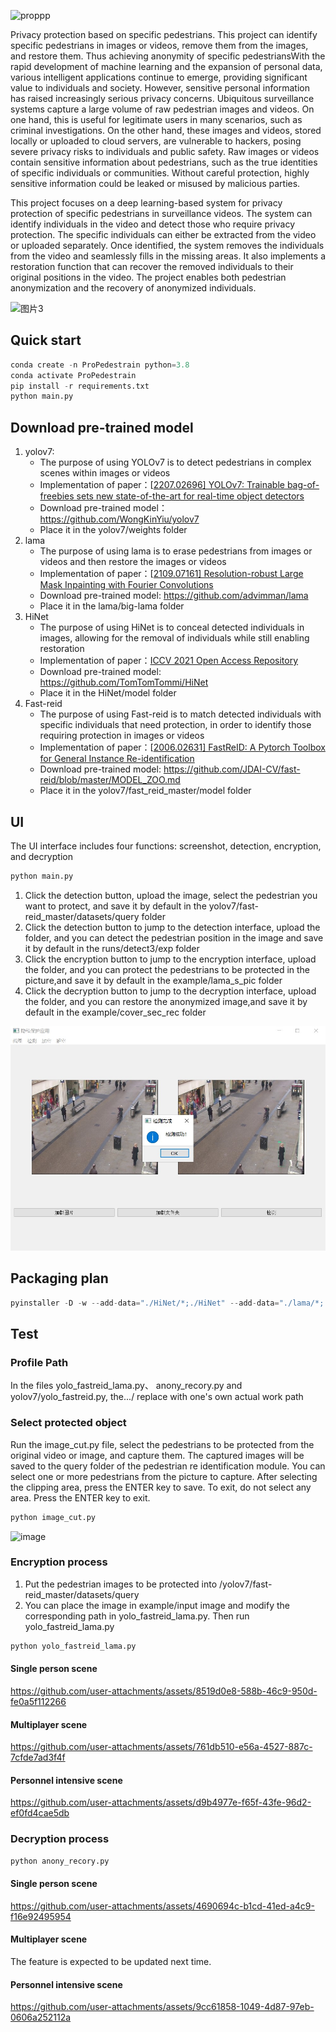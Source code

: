 ![proppp](https://github.com/grf00/ProPedestrian/blob/main/example/input-image/proppp.png#pic_center)

Privacy protection based on specific pedestrians.
This project can identify specific pedestrians in images or videos, remove them from the images, and restore them. Thus achieving anonymity of specific pedestriansWith the rapid development of machine learning and the expansion of personal data, various intelligent applications continue to emerge, providing significant value to individuals and society. However, sensitive personal information has raised increasingly serious privacy concerns. Ubiquitous surveillance systems capture a large volume of raw pedestrian images and videos. On one hand, this is useful for legitimate users in many scenarios, such as criminal investigations. On the other hand, these images and videos, stored locally or uploaded to cloud servers, are vulnerable to hackers, posing severe privacy risks to individuals and public safety. Raw images or videos contain sensitive information about pedestrians, such as the true identities of specific individuals or communities. Without careful protection, highly sensitive information could be leaked or misused by malicious parties.

This project focuses on a deep learning-based system for privacy protection of specific pedestrians in surveillance videos. The system can identify individuals in the video and detect those who require privacy protection. The specific individuals can either be extracted from the video or uploaded separately. Once identified, the system removes the individuals from the video and seamlessly fills in the missing areas. It also implements a restoration function that can recover the removed individuals to their original positions in the video. The project enables both pedestrian anonymization and the recovery of anonymized individuals.

![图片3](https://github.com/user-attachments/assets/5915495d-1ffa-4e29-b152-df02da4ff383)

## Quick start
```python
conda create -n ProPedestrain python=3.8
conda activate ProPedestrain
pip install -r requirements.txt
python main.py
```
## Download pre-trained model

1. yolov7:
   - The purpose of using YOLOv7 is to detect pedestrians in complex scenes within images or videos
   - Implementation of paper：[[2207.02696\] YOLOv7: Trainable bag-of-freebies sets new state-of-the-art for real-time object detectors](https://arxiv.org/abs/2207.02696)
   - Download pre-trained model：https://github.com/WongKinYiu/yolov7
   - Place it in the yolov7/weights folder
2. lama
   - The purpose of using lama is to erase pedestrians from images or videos and then restore the images or videos
   - Implementation of paper：[[2109.07161\] Resolution-robust Large Mask Inpainting with Fourier Convolutions](https://arxiv.org/abs/2109.07161)
   - Download pre-trained model: https://github.com/advimman/lama
   - Place it in the lama/big-lama folder
3. HiNet
   - The purpose of using HiNet is to conceal detected individuals in images, allowing for the removal of individuals while still enabling restoration
   - Implementation of paper：[ICCV 2021 Open Access Repository](https://openaccess.thecvf.com/content/ICCV2021/html/Jing_HiNet_Deep_Image_Hiding_by_Invertible_Network_ICCV_2021_paper.html)
   -  Download pre-trained model: https://github.com/TomTomTommi/HiNet
   - Place it in the HiNet/model folder
4. Fast-reid
   - The purpose of using Fast-reid is to match detected individuals with specific individuals that need protection, in order to identify those requiring protection in images or videos
   - Implementation of paper：[[2006.02631\] FastReID: A Pytorch Toolbox for General Instance Re-identification](https://arxiv.org/abs/2006.02631)
   - Download pre-trained model: https://github.com/JDAI-CV/fast-reid/blob/master/MODEL_ZOO.md
   - Place it in the yolov7/fast_reid_master/model folder
## UI

The UI interface includes four functions: screenshot, detection, encryption, and decryption

```python
python main.py
```

1. Click the detection button, upload the image, select the pedestrian you want to protect, and save it by default in the yolov7/fast-reid_master/datasets/query folder
2. Click the detection button to jump to the detection interface, upload the folder, and you can detect the pedestrian position in the image and save it by default in the runs/detect3/exp folder
3. Click the encryption button to jump to the encryption interface, upload the folder, and you can protect the pedestrians to be protected in the picture,and save it by default in the example/lama_s_pic folder
4. Click the decryption button to jump to the decryption interface, upload the folder, and you can restore the anonymized image,and save it by default in the example/cover_sec_rec folder

![检测](https://github.com/grf00/ProPedestrian/blob/main/example/input-image/%E6%A3%80%E6%B5%8B.jpg)
## Packaging plan
```python
pyinstaller -D -w --add-data="./HiNet/*;./HiNet" --add-data="./lama/*;./lama" --add-data="./yolov7/*;./yolov7" main.py
```
## Test

### Profile Path

In the files yolo_fastreid_lama.py、 anony_recory.py and yolov7/yolo_fastreid.py, the.../ replace with one's own actual work path

### Select protected object

Run the image_cut.py file, select the pedestrians to be protected from the original video or image, and capture them. The captured images will be saved to the query folder of the pedestrian re identification module. You can select one or more pedestrians from the picture to capture. After selecting the clipping area, press the ENTER key to save. To exit, do not select any area. Press the ENTER key to exit.

```python
python image_cut.py
```

![image](https://github.com/user-attachments/assets/4216e7ee-a7e1-4609-ab99-0840db1f721c)


### Encryption process

1. Put the pedestrian images to be protected into /yolov7/fast-reid_master/datasets/query
2. You can place the image in example/input image and modify the corresponding path in yolo_fastreid_lama.py. Then run yolo_fastreid_lama.py

```python
python yolo_fastreid_lama.py
```
#### Single person scene

https://github.com/user-attachments/assets/8519d0e8-588b-46c9-950d-fe0a5f112266

#### Multiplayer scene

https://github.com/user-attachments/assets/761db510-e56a-4527-887c-7cfde7ad3f4f


#### Personnel intensive scene

https://github.com/user-attachments/assets/d9b4977e-f65f-43fe-96d2-ef0fd4cae5db

### Decryption process

```python
python anony_recory.py
```

#### Single person scene

https://github.com/user-attachments/assets/4690694c-b1cd-41ed-a4c9-f16e92495954

#### Multiplayer scene
The feature is expected to be updated next time.

#### Personnel intensive scene

https://github.com/user-attachments/assets/9cc61858-1049-4d87-97eb-0606a252112a



